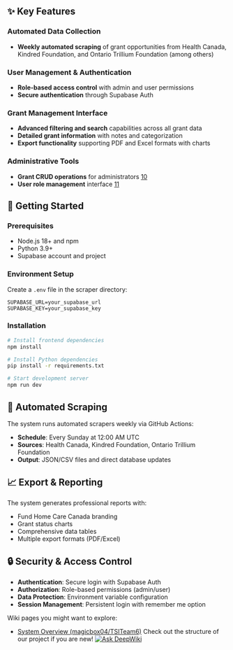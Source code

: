 ## ✨ Key Features

### Automated Data Collection
- **Weekly automated scraping** of grant opportunities from Health Canada, Kindred Foundation, and Ontario Trillium Foundation (among others)

### User Management & Authentication
- **Role-based access control** with admin and user permissions
- **Secure authentication** through Supabase Auth 

### Grant Management Interface
- **Advanced filtering and search** capabilities across all grant data  
- **Detailed grant information** with notes and categorization
- **Export functionality** supporting PDF and Excel formats with charts 

### Administrative Tools
- **Grant CRUD operations** for administrators [10](#0-9) 
- **User role management** interface [11](#0-10) 


## 🚀 Getting Started

### Prerequisites
- Node.js 18+ and npm
- Python 3.9+
- Supabase account and project

### Environment Setup
Create a `.env` file in the scraper directory:
```env
SUPABASE_URL=your_supabase_url
SUPABASE_KEY=your_supabase_key
```

### Installation
```bash
# Install frontend dependencies
npm install

# Install Python dependencies
pip install -r requirements.txt

# Start development server
npm run dev
```

## 🤖 Automated Scraping

The system runs automated scrapers weekly via GitHub Actions: 

- **Schedule**: Every Sunday at 12:00 AM UTC
- **Sources**: Health Canada, Kindred Foundation, Ontario Trillium Foundation
- **Output**: JSON/CSV files and direct database updates


## 📈 Export & Reporting

The system generates professional reports with: 
- Fund Home Care Canada branding
- Grant status charts
- Comprehensive data tables
- Multiple export formats (PDF/Excel)

## 🔒 Security & Access Control

- **Authentication**: Secure login with Supabase Auth
- **Authorization**: Role-based permissions (admin/user)
- **Data Protection**: Environment variable configuration
- **Session Management**: Persistent login with remember me option 

Wiki pages you might want to explore:
- [System Overview (magicbox04/TSITeam6)](/wiki/magicbox04/TSITeam6#1)
Check out the structure of our project if you are new!
[![Ask DeepWiki](https://deepwiki.com/badge.svg)](https://deepwiki.com/magicbox04/TSITeam6)
